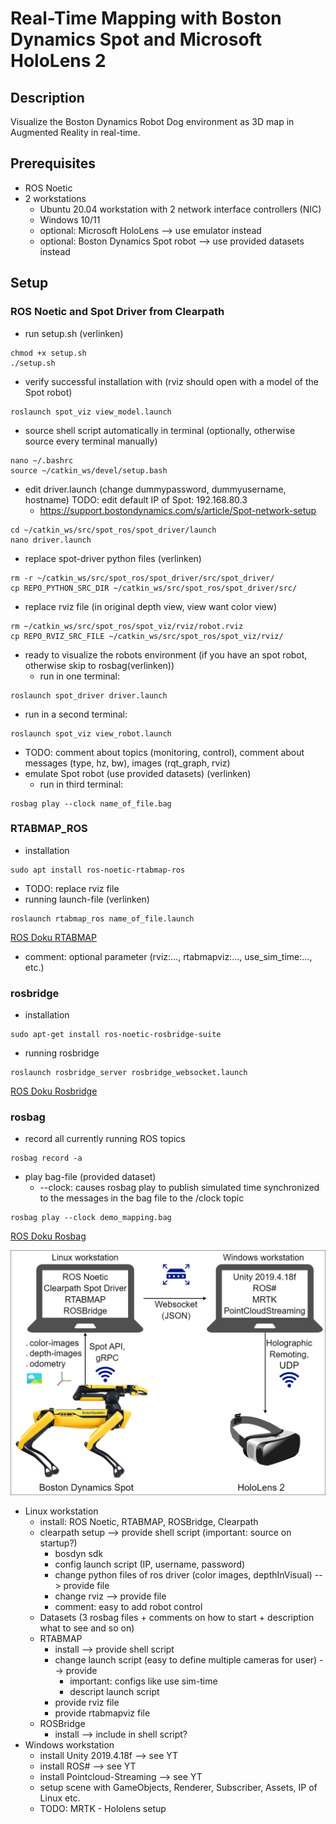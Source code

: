 # Real-Time Mapping with Boston Dynamics Spot and Microsoft HoloLens 2

## Description

Visualize the Boston Dynamics Robot Dog environment as 3D map in Augmented Reality in real-time.

## Prerequisites

* ROS Noetic
* 2 workstations
  * Ubuntu 20.04 workstation with 2 network interface controllers (NIC)
  * Windows 10/11
  * optional: Microsoft HoloLens --> use emulator instead
  * optional: Boston Dynamics Spot robot --> use provided datasets instead

## Setup

### ROS Noetic and Spot Driver from Clearpath

* run setup.sh (verlinken)

```
chmod +x setup.sh
./setup.sh
```

* verify successful installation with (rviz should open with a model of the Spot robot)

```
roslaunch spot_viz view_model.launch
```

* source shell script automatically in terminal (optionally, otherwise source every terminal manually)

```
nano ~/.bashrc
source ~/catkin_ws/devel/setup.bash
```

* edit driver.launch (change dummypassword, dummyusername, hostname) TODO: edit default IP of Spot: 192.168.80.3
  * https://support.bostondynamics.com/s/article/Spot-network-setup

```
cd ~/catkin_ws/src/spot_ros/spot_driver/launch
nano driver.launch
```

* replace spot-driver python files (verlinken)

```
rm -r ~/catkin_ws/src/spot_ros/spot_driver/src/spot_driver/
cp REPO_PYTHON_SRC_DIR ~/catkin_ws/src/spot_ros/spot_driver/src/
```

* replace rviz file (in original depth view, view want color view)

```
rm ~/catkin_ws/src/spot_ros/spot_viz/rviz/robot.rviz
cp REPO_RVIZ_SRC_FILE ~/catkin_ws/src/spot_ros/spot_viz/rviz/
```

* ready to visualize the robots environment (if you have an spot robot, otherwise skip to rosbag(verlinken))
  * run in one terminal:

```
roslaunch spot_driver driver.launch
```

* run in a second terminal:

```
roslaunch spot_viz view_robot.launch
```

* TODO: comment about topics (monitoring, control), comment about messages (type, hz, bw), images (rqt_graph, rviz)
* emulate Spot robot (use provided datasets) (verlinken)
  * run in third terminal:

```
rosbag play --clock name_of_file.bag
```

### RTABMAP_ROS

* installation

```
sudo apt install ros-noetic-rtabmap-ros
```

* TODO: replace rviz file
* running launch-file (verlinken)

```
roslaunch rtabmap_ros name_of_file.launch
```

[ROS Doku RTABMAP](http://wiki.ros.org/rtabmap_ros)

* comment: optional parameter (rviz:..., rtabmapviz:..., use_sim_time:..., etc.)

### rosbridge

* installation

```
sudo apt-get install ros-noetic-rosbridge-suite
```

* running rosbridge

```
roslaunch rosbridge_server rosbridge_websocket.launch
```

[ROS Doku Rosbridge](http://wiki.ros.org/rosbridge_suite/Tutorials/RunningRosbridge)

### rosbag

* record all currently running ROS topics

```
rosbag record -a
```

* play bag-file (provided dataset)
  * \--clock: causes rosbag play to publish simulated time synchronized to the messages in the bag file to the /clock topic

```
rosbag play --clock demo_mapping.bag
```

[ROS Doku Rosbag](https://wiki.ros.org/rosbag/Commandline)

![Setup](docs/images/setup.png)

* Linux workstation
  * install: ROS Noetic, RTABMAP, ROSBridge, Clearpath
  * clearpath setup --> provide shell script (important: source on startup?)
    * bosdyn sdk
    * config launch script (IP, username, password)
    * change python files of ros driver (color images, depthInVisual) --> provide file
    * change rviz --> provide file
    * comment: easy to add robot control
  * Datasets (3 rosbag files + comments on how to start + description what to see and so on)
  * RTABMAP
    * install --> provide shell script
    * change launch script (easy to define multiple cameras for user) --> provide
      * important: configs like use sim-time
      * descript launch script
    * provide rviz file
    * provide rtabmapviz file
  * ROSBridge
    * install --> include in shell script?
* Windows workstation
  * install Unity 2019.4.18f --> see YT
  * install ROS# --> see YT
  * install Pointcloud-Streaming --> see YT
  * setup scene with GameObjects, Renderer, Subscriber, Assets, IP of Linux etc.
  * TODO: MRTK - Hololens setup